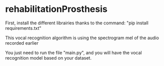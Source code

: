 # rehabilitationProsthesis

First, install the different librairies thanks to the command:
"pip install requirements.txt"

This vocal recognition algorithm is using the spectrogram mel of the audio recorded earlier

You just need to run the file "main.py", and you will have the vocal recognition model based on your dataset.
